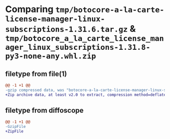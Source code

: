 # Comparing `tmp/botocore-a-la-carte-license-manager-linux-subscriptions-1.31.6.tar.gz` & `tmp/botocore_a_la_carte_license_manager_linux_subscriptions-1.31.8-py3-none-any.whl.zip`

## filetype from file(1)

```diff
@@ -1 +1 @@
-gzip compressed data, was "botocore-a-la-carte-license-manager-linux-subscriptions-1.31.6.tar", last modified: Thu Jul 20 01:20:30 2023, max compression
+Zip archive data, at least v2.0 to extract, compression method=deflate
```

## filetype from diffoscope

```diff
@@ -1 +1 @@
-GzipFile
+ZipFile
```

